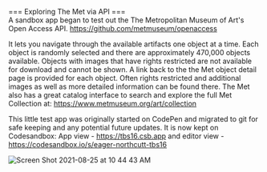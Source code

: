 === Exploring The Met via API === \
A sandbox app began to test out the The Metropolitan Museum of Art's Open Access API.
https://github.com/metmuseum/openaccess

It lets you navigate through the available artifacts one object at a time. Each object is randomly selected and there are approximately 470,000 objects available. Objects with images that have rights restricted are not available for download and cannot be shown. A link back to the the Met object detail page is provided for each object. Often rights restricted and additional images as well as more detailed information can be found there. The Met also has a great catalog interface to search and explore the full Met Collection at: https://www.metmuseum.org/art/collection

This little test app was originally started on CodePen and migrated to git for safe keeping and any potential future updates. It is now kept on Codesandbox: App view - https://tbs16.csb.app and editor view - https://codesandbox.io/s/eager-northcutt-tbs16

![Screen Shot 2021-08-25 at 10 44 43 AM](https://user-images.githubusercontent.com/1176945/130839838-07cb646e-fbf1-4139-8354-c46780144063.png)

